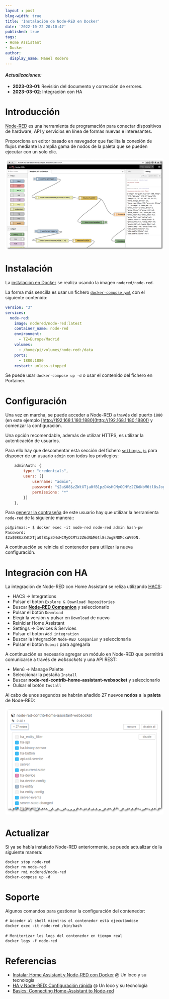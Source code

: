```yaml
---
layout : post
blog-width: true
title: 'Instalación de Node-RED en Docker'
date: '2022-10-22 20:10:47'
published: true
tags:
- Home Assistant
- Docker
author:
  display_name: Manel Rodero
---
```


#### _**Actualizaciones**:_

* **2023-03-01**: Revisión del documento y corrección de errores.
* **2023-03-02**: Integración con HA

# Introducción

[Node-RED](https://nodered.org/) es una herramienta de programación para conectar dispositivos de hardware, API y servicios en línea de formas nuevas e interesantes.

Proporciona un editor basado en navegador que facilita la conexión de flujos mediante la amplia gama de nodos de la paleta que se pueden ejecutar con un solo clic.

![Node-RED][3]

# Instalación

La [instalación en Docker](https://hub.docker.com/r/nodered/node-red) se realiza usando la imagen `nodered/node-red`.

La forma más sencilla es usar un fichero [`docker-compose.yml`](https://nodered.org/docs/getting-started/docker) con el siguiente contenido:

```yaml
version: "3"
services:
  node-red:
    image: nodered/node-red:latest
    container_name: node-red
    environment:
      - TZ=Europe/Madrid
    volumes:
      - /home/pi/volumes/node-red:/data
    ports:
      - 1880:1880
    restart: unless-stopped
```

Se puede usar `docker-compose up -d` o usar el contenido del fichero en Portainer.

# Configuración

Una vez en marcha, se puede acceder a Node-RED a través del puerto `1880` (en este ejemplo [http://192.168.1.180:1880](http://192.168.1.180:1880)) y comenzar la configuración.

Una opción recomendable, además de utilizar HTTPS, es utilizar la autenticación de usuarios.

Para ello hay que descomentar esta sección del fichero [`settings.js`](https://nodered.org/docs/user-guide/runtime/settings-file) para disponer de un usuario `admin` con todos los privilegios:

```js
    adminAuth: {
        type: "credentials",
        users: [{
            username: "admin",
            password: "$2a$08$zZWtXTja0fB1pzD4sHCMyOCMYz2Z6dNbM6tl8sJogENOMcxWV9DN.",
            permissions: "*"
        }]
    },
```

Para [generar la contraseña](https://nodered.org/docs/user-guide/runtime/securing-node-red#generating-the-password-hash) de este usuario hay que utilizar la herramienta `node-red` de la siguiente manera::

```
pi@pi4nas:~ $ docker exec -it node-red node-red admin hash-pw
Password:
$2a$08$zZWtXTja0fB1pzD4sHCMyOCMYz2Z6dNbM6tl8sJogENOMcxWV9DN.
```

A continuación se reinicia el contenedor para utilizar la nueva configuración.

# Integración con HA

La integración de Node-RED con Home Assistant se reliza utilizando [HACS](instalacion-de-hacs-en-home-assistant-docker):

* HACS &rarr; Integrations
* Pulsar el botón `Explore & Download Repositories`
* Buscar [**Node-RED Companion**](https://github.com/zachowj/hass-node-red) y seleccionarlo
* Pulsar el botón `Download`
* Elegir la versión y pulsar en `Download` de nuevo
* Reiniciar Home Assistant
* Settings &rarr; Devices & Services
* Pulsar el botón `Add integration`
* Buscar la integración `Node-RED Companion` y seleccionarla
* Pulsar el botón `Submit` para agregarla

A continuación es necesario agregar un módulo en Node-RED que permitirá comunicarse a través de _websockets_ y una API REST:

* Menú &rarr; Manage Palette
* Seleccionar la pestaña `Install`
* Buscar **node-red-contrib-home-assistant-websocket** y seleccionarlo
* Oulsar el botón `Install`

Al cabo de unos segundos se habrán añadido 27 nuevos **nodos** a la **paleta** de Node-RED:

![Paleta HA Websockets][4]

# Actualizar

Si ya se había instalado Node-RED anteriormente, se puede actualizar de la siguiente manera:

```
docker stop node-red
docker rm node-red
docker rmi nodered/node-red
docker-compose up -d
```

# Soporte

Algunos comandos para gestionar la configuración del contenedor:

```
# Acceder al shell mientras el contenedor está ejecutándose
docker exec -it node-red /bin/bash

# Monitorizar los logs del contenedor en tiempo real
docker logs -f node-red
```

# Referencias

* [Instalar Home Assistant y Node-RED con Docker](https://youtu.be/wi2b5ZcySuc) @ Un loco y su tecnología
* [HA y Node-RED: Configuración rápida](https://www.youtube.com/watch?v=sIvzWJ4ytok) @ Un loco y su tecnología
* [Basics: Connecting Home-Assistant to Node-red](https://www.thesmarthomebook.com/2021/04/14/basics-connecting-home-assistant-to-node-red/)

[3]: /assets/img/blog/2022-10-22_image_3.png "Node-RED"
[4]: /assets/img/blog/2022-10-22_image_4.png "Paleta HA websockets"
